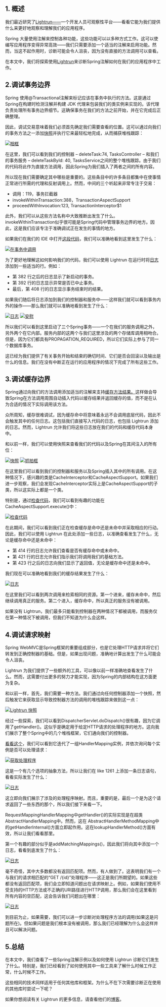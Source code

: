 ## 1. 概述

我们最近研究了[Lightrun——](https://www.baeldung.com/lightrun-article1)一个开发人员可观察性平台——看看它能为我们提供什么来更好地观察和理解我们的应用程序。

Spring 大量使用注解来控制各种功能，这些功能可以以多种方式工作。这可以使编写应用程序变得异常高效——我们只需要添加一个适当的注解来启用功能。然而，当这不起作用时，诊断可能会令人沮丧，因为没有直接的方法调用可以查看。

在本文中，我们将探索使用[Lightrun](https://www.baeldung.com/lightrun)来诊断Spring注解如何在我们的应用程序中工作。

## 2.调试事务边界

Spring 使用@Transactional注解来标记应该在事务中执行的方法。这是通过Spring在构建时检测注解并构建 JDK 代理来包装我们的类实例来实现的。该代理负责处理所有事务边界细节。这确保事务在我们的方法之前开始，并在它完成后正确整理。

因此，调试交易意味着我们必须首先确定我们需要查看的位置。这可以通过向我们的事务方法之一添加[快照](https://www.baeldung.com/lightrun-snapshots)并执行它来最轻松地完成，从而捕获堆栈跟踪：

[![相框](https://www.baeldung.com/wp-content/uploads/2023/02/frames.png)](https://www.baeldung.com/wp-content/uploads/2023/02/frames.png)

在这里，我们可以看到我们的控制器 – deleteTask:74, TasksController – 和我们的事务服务 – deleteTaskById: 40, TasksService之间的整个堆栈跟踪。由于我们的代码将此作为直接方法调用，因此Spring为我们插入了两者之间的所有内容。

所以现在我们需要确定其中哪些是重要的。这些条目中的许多条目都集中在使事情正常进行所需的代理和反射调用上。然而，中间的三个听起来非常专注于交易：

-   调用：119，事务拦截器
-   invokeWithinTransaction:388，TransactionAspectSupport
-   proceedWithInvocation:123, TransactionInterceptor$1

此外，我们可以从这些方法名称中大致推断出发生了什么。invokeWithinTransaction似乎很可能是Spring代码中管理事务边界的地方。因此，这是我们应该专注于准确调试正在发生的事情的地方。

如果我们在我们的 IDE 中打开[这段代码](https://github.com/spring-projects/spring-framework/blob/v5.3.19/spring-tx/src/main/java/org/springframework/transaction/interceptor/TransactionAspectSupport.java#L380)，我们可以准确地看到这里发生了什么：

[![在事务中调用](https://www.baeldung.com/wp-content/uploads/2023/02/invokeWithinTransaction.png)](https://www.baeldung.com/wp-content/uploads/2023/02/invokeWithinTransaction.png)

为了更好地理解这如何影响我们的代码，我们可以使用 Lightrun 在运行时将[日志](https://www.baeldung.com/lightrun-logs)添加到一些适当的行。例如：

-   第 382 行之后的日志显示了新启动的事务。
-   第 392 行的日志显示异常是否已中止事务。
-   最后，第 408 行的日志显示事务结束时的结果。

如果我们随后将日志添加到我们的控制器和服务中——这样我们就可以看到事务内外的操作——那么我们就可以准确地看到发生了什么：

[![日志](https://www.baeldung.com/wp-content/uploads/2023/02/logs.png)](https://www.baeldung.com/wp-content/uploads/2023/02/logs.png) [![安慰](https://www.baeldung.com/wp-content/uploads/2023/02/console.png)](https://www.baeldung.com/wp-content/uploads/2023/02/console.png)

所以我们可以看到这里启动了三个Spring事务——一个在我们的服务调用之外，另外两个在它内部。服务内部的这两个与我们这里涉及的两个存储库调用相吻合。但是，因为它们都具有PROPAGATION_REQUIRED，所以它们实际上参与了同一个数据库事务。

这已经为我们提供了有关事务开始和结束的确切时间、它们是否会回滚以及输出是什么的信息。我们在没有中断正在运行的应用程序的情况下完成了所有这些工作。

## 3.调试缓存边界

Spring通过向我们的方法调用添加适当的注解来支持[缓存方法结果。](https://www.baeldung.com/spring-cache-tutorial)这样做会导致Spring在方法调用周围自动插入代码以缓存结果并返回缓存的值，而不是在认为合适的情况下实际调用该方法。

众所周知，缓存很难调试，因为缓存命中将意味着永远不会调用底层代码，因此不会触发其中的任何日志。这包括我们直接写入代码的日志，也包括 Lightrun 添加的日志。然而，Lightrun 允许我们将这些日志放在我们的代码和缓存代码本身中。

和以前一样，我们可以使用快照来查看我们的代码以及Spring在其间注入的所有位：

[![快照](https://www.baeldung.com/wp-content/uploads/2023/02/snapshot-1.png)](https://www.baeldung.com/wp-content/uploads/2023/02/snapshot-1.png) [![抓拍框](https://www.baeldung.com/wp-content/uploads/2023/02/snapshotFrame.png)](https://www.baeldung.com/wp-content/uploads/2023/02/snapshotFrame.png)

在这里我们可以看到我们的控制器和服务以及Spring插入其中的所有调用。在这种情况下，感兴趣的类是CacheInterceptor和CacheAspectSupport。如果我们进一步观察，我们会发现CacheInterceptor实际上是CacheAspectSupport的子类，所以这实际上都是一个类。

特别是，通过[检查代码](https://github.com/spring-projects/spring-framework/blob/v5.3.19/spring-context/src/main/java/org/springframework/cache/interceptor/CacheAspectSupport.java#L398)，我们可以看到有趣的功能在CacheAspectSupport.execute()中：

[![检查代码](https://www.baeldung.com/wp-content/uploads/2023/02/codeinspect.png)](https://www.baeldung.com/wp-content/uploads/2023/02/codeinspect.png)

在此期间，我们可以看到我们正在检查缓存是命中还是未命中并采取相应的行动。因此，我们可以使用 Lightrun 在此处添加一些日志，以准确查看发生了什么，无论是缓存命中还是未命中：

-   第 414 行的日志允许我们查看是否有缓存命中或未命中。
-   第 421 行的日志允许我们指示我们将调用我们的基础方法。
-   第 423 行之后的日志向我们显示了返回值，无论是缓存命中还是未命中。

我们现在可以准确地看到我们的缓存结果发生了什么：

[![日志](https://www.baeldung.com/wp-content/uploads/2023/02/logs2.png)](https://www.baeldung.com/wp-content/uploads/2023/02/logs2.png)

在这里我们可以看到两次调用来检索相同的资源。第一个进来，缓存未命中，然后继续调用真正的服务。第二个进入，缓存命中，所以真正的服务没有被调用。

如果没有 Lightrun，我们最多只能看到控制器在两种情况下都被调用，而服务仅在第一种情况下被调用，但我们不知道为什么会这样。

## 4.调试请求映射

Spring WebMVC是Spring框架的重要组成部分，也是它处理HTTP请求并将它们转发到正确控制器的基础。但是，如果出现问题，准确地计算出发生了什么可能会令人沮丧。

Lightrun 为我们提供了一些额外的工具，可以像以前一样准确地查看发生了什么。然而，这需要付出更多的努力才能实现，因为Spring的内部结构在这方面更为复杂。

和以前一样，首先，我们需要一种方法。我们通过向任何控制器添加一个快照，然后触发它来获取显示导致控制器方法的调用的堆栈跟踪来做到这一点：

[![Lightrun 快照](https://www.baeldung.com/wp-content/uploads/2023/02/lightrunsnapshots.png)](https://www.baeldung.com/wp-content/uploads/2023/02/lightrunsnapshots.png)

经过一些探索，我们可以看到DispatcherServlet.doDispatch()很有趣，因为它调用了getHandler()。这似乎是确定用于给定HTTP请求的处理程序的地方。这向我们展示了整个Spring中的几个堆栈框架，它们通向我们的控制器。

[看看这个](https://github.com/spring-projects/spring-framework/blob/v5.3.19/spring-webmvc/src/main/java/org/springframework/web/servlet/DispatcherServlet.java#L1257)，我们可以看到它迭代了一组HandlerMapping实例，并依次询问每个实例是否可以处理请求：

[![获取处理程序](https://www.baeldung.com/wp-content/uploads/2023/02/gethandler.png)](https://www.baeldung.com/wp-content/uploads/2023/02/gethandler.png)

这是一个有几个选项的抽象方法，所以让我们在 like 1261 上添加一条日志语句，看看实际发生了什么：

[![日志](https://www.baeldung.com/wp-content/uploads/2023/02/logs3.png)](https://www.baeldung.com/wp-content/uploads/2023/02/logs3.png)

这立即向我们展示了涉及的处理程序映射。而且，重要的是，最后一个是为这个请求返回了一些东西的那个，所以我们接下来看一下。

RequestMappingHandlerMapping中getHandler()的实际实现是在超类AbstractHandlerMapping中。然而，这在 AbstractHandlerMethodMapping中的getHandlerInternal()方面立即起作用。这在lookupHandlerMethod()方面有效，所以让我们看看那里。

第一个有趣的部分似乎是addMatchingMappings()，因此我们将向其中添加一个日志，看看到底发生了什么：

[![日志](https://www.baeldung.com/wp-content/uploads/2023/02/logs4.png)](https://www.baeldung.com/wp-content/uploads/2023/02/logs4.png)

毫不奇怪，其中大多数都没有返回匹配项。然而，有人做到了。这表明我们有一个与我们的请求相匹配的“GET /{id}”处理程序——这正是我们所期望的。如果这些都没有返回匹配项，我们会立即知道问题出在请求映射上。例如，如果我们使用不受支持的HTTP方法或不正确的URI路径进行HTTP调用，那么我们会在这里看到所有内容的空匹配，这会告诉我们问题出在哪里：

[![日志](https://www.baeldung.com/wp-content/uploads/2023/02/logs5.png)](https://www.baeldung.com/wp-content/uploads/2023/02/logs5.png)

到目前为止，如果需要，我们可以进一步诊断对处理程序方法的调用(如果这是问题所在)。但如果问题是我们根本没有被调用，那么我们已经理解为什么会这样并且可以解决问题。

## 5.总结

在本文中，我们查看了一些Spring注解示例以及如何使用 Lightrun 诊断它们发生了什么。特别是，我们已经看到了如何使用其中一些工具来了解什么时候工作正常，什么时候不工作。

这些相同的技术同样适用于任何其他库和框架。为什么不在下次需要诊断正在使用的其他库时尝试一下呢？

如果你想阅读有关 Lightrun 的更多信息，请查看他们的[博客](http://lightrun.com/blog…)。